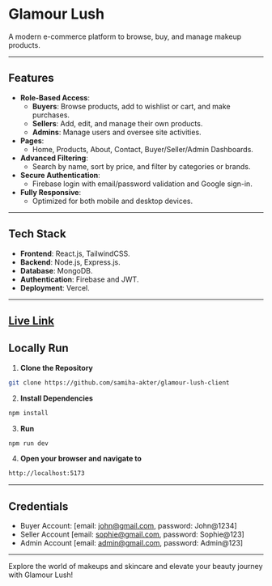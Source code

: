 # Glamour Lush

A modern e-commerce platform to browse, buy, and manage makeup products.

---

## Features

- **Role-Based Access**:
  - **Buyers**: Browse products, add to wishlist or cart, and make purchases.
  - **Sellers**: Add, edit, and manage their own products.
  - **Admins**: Manage users and oversee site activities.
- **Pages**:
  - Home, Products, About, Contact, Buyer/Seller/Admin Dashboards.
- **Advanced Filtering**:
  - Search by name, sort by price, and filter by categories or brands.
- **Secure Authentication**:
  - Firebase login with email/password validation and Google sign-in.
- **Fully Responsive**:
  - Optimized for both mobile and desktop devices.

---

## Tech Stack

- **Frontend**: React.js, TailwindCSS.
- **Backend**: Node.js, Express.js.
- **Database**: MongoDB.
- **Authentication**: Firebase and JWT.
- **Deployment**: Vercel.

---

## [Live Link](https://glamour-lush-client.vercel.app/)

## Locally Run

1. **Clone the Repository**

```bash
git clone https://github.com/samiha-akter/glamour-lush-client
 ```

2. **Install Dependencies**

```bash
npm install
```

3. **Run**

```bash
npm run dev
```

4. **Open your browser and navigate to**

```bash
http://localhost:5173
```

---

## Credentials

- Buyer Account: [email: john@gmail.com, password: John@1234]
- Seller Account [email: sophie@gmail.com, password: Sophie@123]
- Admin Account [email: admin@gmail.com, password: Admin@123]

---

Explore the world of makeups and skincare and elevate your beauty journey with Glamour Lush!
